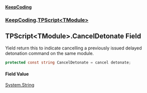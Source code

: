 #### [KeepCoding](index.md 'index')
### [KeepCoding](KeepCoding.md 'KeepCoding').[TPScript&lt;TModule&gt;](KeepCoding_TPScript_TModule_.md 'KeepCoding.TPScript&lt;TModule&gt;')
## TPScript&lt;TModule&gt;.CancelDetonate Field
Yield return this to indicate cancelling a previously issued delayed detonation command on the same module.  
```csharp
protected const string CancelDetonate = cancel detonate;
```
#### Field Value
[System.String](https://docs.microsoft.com/en-us/dotnet/api/System.String 'System.String')
